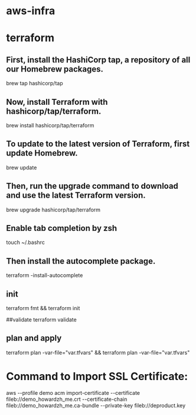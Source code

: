 # aws-infra

# terraform
## First, install the HashiCorp tap, a repository of all our Homebrew packages.

brew tap hashicorp/tap

## Now, install Terraform with hashicorp/tap/terraform.

brew install hashicorp/tap/terraform

## To update to the latest version of Terraform, first update Homebrew.

brew update

## Then, run the upgrade command to download and use the latest Terraform version.

brew upgrade hashicorp/tap/terraform

## Enable tab completion by zsh

touch ~/.bashrc

## Then install the autocomplete package.

terraform -install-autocomplete

## init
terraform fmt && terraform init

##validate
terraform validate

## plan and apply
terraform plan -var-file="var.tfvars" && terraform plan -var-file="var.tfvars"

# Command to Import SSL Certificate:
aws --profile demo acm import-certificate --certificate fileb://demo_howardzh_me.crt --certificate-chain fileb://demo_howardzh_me.ca-bundle --private-key fileb://deproduct.key